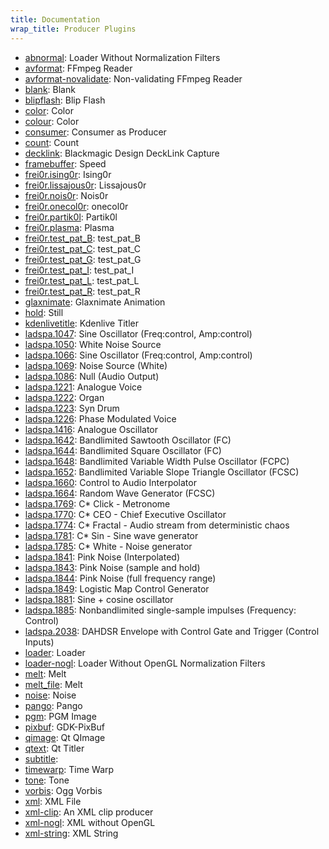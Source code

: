 ```yaml
---
title: Documentation
wrap_title: Producer Plugins
---
```

* [abnormal](../ProducerAbnormal/): Loader Without Normalization Filters
* [avformat](../ProducerAvformat/): FFmpeg Reader
* [avformat-novalidate](../ProducerAvformat-novalidate/): Non-validating FFmpeg Reader
* [blank](../ProducerBlank/): Blank
* [blipflash](../ProducerBlipflash/): Blip Flash
* [color](../ProducerColor/): Color
* [colour](../ProducerColour/): Color
* [consumer](../ProducerConsumer/): Consumer as Producer
* [count](../ProducerCount/): Count
* [decklink](../ProducerDecklink/): Blackmagic Design DeckLink Capture
* [framebuffer](../ProducerFramebuffer/): Speed
* [frei0r.ising0r](../ProducerFrei0r-ising0r/): Ising0r
* [frei0r.lissajous0r](../ProducerFrei0r-lissajous0r/): Lissajous0r
* [frei0r.nois0r](../ProducerFrei0r-nois0r/): Nois0r
* [frei0r.onecol0r](../ProducerFrei0r-onecol0r/): onecol0r
* [frei0r.partik0l](../ProducerFrei0r-partik0l/): Partik0l
* [frei0r.plasma](../ProducerFrei0r-plasma/): Plasma
* [frei0r.test_pat_B](../ProducerFrei0r-test_pat_b/): test_pat_B
* [frei0r.test_pat_C](../ProducerFrei0r-test_pat_c/): test_pat_C
* [frei0r.test_pat_G](../ProducerFrei0r-test_pat_g/): test_pat_G
* [frei0r.test_pat_I](../ProducerFrei0r-test_pat_i/): test_pat_I
* [frei0r.test_pat_L](../ProducerFrei0r-test_pat_l/): test_pat_L
* [frei0r.test_pat_R](../ProducerFrei0r-test_pat_r/): test_pat_R
* [glaxnimate](../ProducerGlaxnimate/): Glaxnimate Animation
* [hold](../ProducerHold/): Still
* [kdenlivetitle](../ProducerKdenlivetitle/): Kdenlive Titler
* [ladspa.1047](../ProducerLadspa-1047/): Sine Oscillator (Freq:control, Amp:control)
* [ladspa.1050](../ProducerLadspa-1050/): White Noise Source
* [ladspa.1066](../ProducerLadspa-1066/): Sine Oscillator (Freq:control, Amp:control)
* [ladspa.1069](../ProducerLadspa-1069/): Noise Source (White)
* [ladspa.1086](../ProducerLadspa-1086/): Null (Audio Output)
* [ladspa.1221](../ProducerLadspa-1221/): Analogue Voice
* [ladspa.1222](../ProducerLadspa-1222/): Organ
* [ladspa.1223](../ProducerLadspa-1223/): Syn Drum
* [ladspa.1226](../ProducerLadspa-1226/): Phase Modulated Voice
* [ladspa.1416](../ProducerLadspa-1416/): Analogue Oscillator
* [ladspa.1642](../ProducerLadspa-1642/): Bandlimited Sawtooth Oscillator (FC)
* [ladspa.1644](../ProducerLadspa-1644/): Bandlimited Square Oscillator (FC)
* [ladspa.1648](../ProducerLadspa-1648/): Bandlimited Variable Width Pulse Oscillator (FCPC)
* [ladspa.1652](../ProducerLadspa-1652/): Bandlimited Variable Slope Triangle Oscillator (FCSC)
* [ladspa.1660](../ProducerLadspa-1660/): Control to Audio Interpolator
* [ladspa.1664](../ProducerLadspa-1664/): Random Wave Generator (FCSC)
* [ladspa.1769](../ProducerLadspa-1769/): C* Click - Metronome
* [ladspa.1770](../ProducerLadspa-1770/): C* CEO - Chief Executive Oscillator
* [ladspa.1774](../ProducerLadspa-1774/): C* Fractal - Audio stream from deterministic chaos
* [ladspa.1781](../ProducerLadspa-1781/): C* Sin - Sine wave generator
* [ladspa.1785](../ProducerLadspa-1785/): C* White - Noise generator
* [ladspa.1841](../ProducerLadspa-1841/): Pink Noise (Interpolated)
* [ladspa.1843](../ProducerLadspa-1843/): Pink Noise (sample and hold)
* [ladspa.1844](../ProducerLadspa-1844/): Pink Noise (full frequency range)
* [ladspa.1849](../ProducerLadspa-1849/): Logistic Map Control Generator
* [ladspa.1881](../ProducerLadspa-1881/): Sine + cosine oscillator
* [ladspa.1885](../ProducerLadspa-1885/): Nonbandlimited single-sample impulses (Frequency: Control)
* [ladspa.2038](../ProducerLadspa-2038/): DAHDSR Envelope with Control Gate and Trigger (Control Inputs)
* [loader](../ProducerLoader/): Loader
* [loader-nogl](../ProducerLoader-nogl/): Loader Without OpenGL Normalization Filters
* [melt](../ProducerMelt/): Melt
* [melt_file](../ProducerMelt_file/): Melt
* [noise](../ProducerNoise/): Noise
* [pango](../ProducerPango/): Pango
* [pgm](../ProducerPgm/): PGM Image
* [pixbuf](../ProducerPixbuf/): GDK-PixBuf
* [qimage](../ProducerQimage/): Qt QImage
* [qtext](../ProducerQtext/): Qt Titler
* [subtitle](../ProducerSubtitle/): 
* [timewarp](../ProducerTimewarp/): Time Warp
* [tone](../ProducerTone/): Tone
* [vorbis](../ProducerVorbis/): Ogg Vorbis
* [xml](../ProducerXml/): XML File
* [xml-clip](../ProducerXml-clip/): An XML clip producer
* [xml-nogl](../ProducerXml-nogl/): XML without OpenGL
* [xml-string](../ProducerXml-string/): XML String
